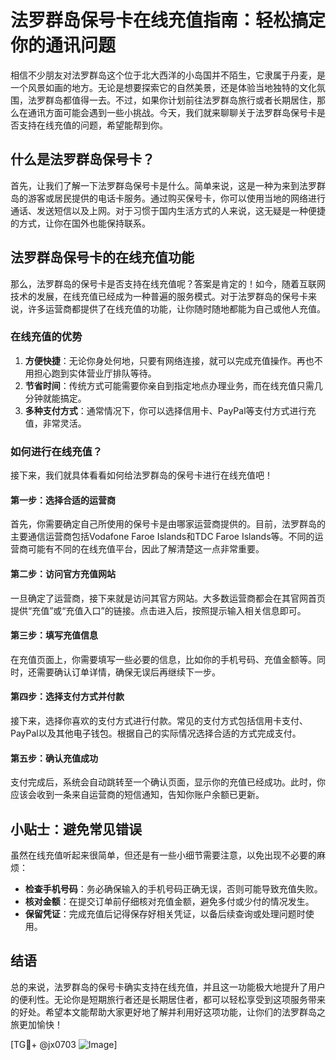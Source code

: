 # 法罗群岛保号卡在线充值指南：轻松搞定你的通讯问题

相信不少朋友对法罗群岛这个位于北大西洋的小岛国并不陌生，它隶属于丹麦，是一个风景如画的地方。无论是想要探索它的自然美景，还是体验当地独特的文化氛围，法罗群岛都值得一去。不过，如果你计划前往法罗群岛旅行或者长期居住，那么在通讯方面可能会遇到一些小挑战。今天，我们就来聊聊关于法罗群岛保号卡是否支持在线充值的问题，希望能帮到你。

## 什么是法罗群岛保号卡？

首先，让我们了解一下法罗群岛保号卡是什么。简单来说，这是一种为来到法罗群岛的游客或居民提供的电话卡服务。通过购买保号卡，你可以使用当地的网络进行通话、发送短信以及上网。对于习惯于国内生活方式的人来说，这无疑是一种便捷的方式，让你在国外也能保持联系。

## 法罗群岛保号卡的在线充值功能

那么，法罗群岛的保号卡是否支持在线充值呢？答案是肯定的！如今，随着互联网技术的发展，在线充值已经成为一种普遍的服务模式。对于法罗群岛的保号卡来说，许多运营商都提供了在线充值的功能，让你随时随地都能为自己或他人充值。

### 在线充值的优势

1. **方便快捷**：无论你身处何地，只要有网络连接，就可以完成充值操作。再也不用担心跑到实体营业厅排队等待。
2. **节省时间**：传统方式可能需要你亲自到指定地点办理业务，而在线充值只需几分钟就能搞定。
3. **多种支付方式**：通常情况下，你可以选择信用卡、PayPal等支付方式进行充值，非常灵活。

### 如何进行在线充值？

接下来，我们就具体看看如何给法罗群岛的保号卡进行在线充值吧！

#### 第一步：选择合适的运营商

首先，你需要确定自己所使用的保号卡是由哪家运营商提供的。目前，法罗群岛的主要通信运营商包括Vodafone Faroe Islands和TDC Faroe Islands等。不同的运营商可能有不同的在线充值平台，因此了解清楚这一点非常重要。

#### 第二步：访问官方充值网站

一旦确定了运营商，接下来就是访问其官方网站。大多数运营商都会在其官网首页提供“充值”或“充值入口”的链接。点击进入后，按照提示输入相关信息即可。

#### 第三步：填写充值信息

在充值页面上，你需要填写一些必要的信息，比如你的手机号码、充值金额等。同时，还需要确认订单详情，确保无误后再继续下一步。

#### 第四步：选择支付方式并付款

接下来，选择你喜欢的支付方式进行付款。常见的支付方式包括信用卡支付、PayPal以及其他电子钱包。根据自己的实际情况选择合适的方式完成支付。

#### 第五步：确认充值成功

支付完成后，系统会自动跳转至一个确认页面，显示你的充值已经成功。此时，你应该会收到一条来自运营商的短信通知，告知你账户余额已更新。

## 小贴士：避免常见错误

虽然在线充值听起来很简单，但还是有一些小细节需要注意，以免出现不必要的麻烦：

- **检查手机号码**：务必确保输入的手机号码正确无误，否则可能导致充值失败。
- **核对金额**：在提交订单前仔细核对充值金额，避免多付或少付的情况发生。
- **保留凭证**：完成充值后记得保存好相关凭证，以备后续查询或处理问题时使用。

## 结语

总的来说，法罗群岛的保号卡确实支持在线充值，并且这一功能极大地提升了用户的便利性。无论你是短期旅行者还是长期居住者，都可以轻松享受到这项服务带来的好处。希望本文能帮助大家更好地了解并利用好这项功能，让你们的法罗群岛之旅更加愉快！

[TG💪+ @jx0703 ![Image](https://github.com/user-attachments/assets/dbca1d08-cadb-493c-b0ec-ad6f7a83f270)]